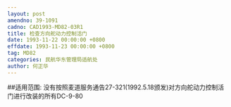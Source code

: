 ```yaml
---
layout: post
amendno: 39-1091
cadno: CAD1993-MD82-03R1
title: 检查方向舵动力控制活门
date: 1993-11-22 00:00:00 +0800
effdate: 1993-11-23 00:00:00 +0800
tag: MD82
categories: 民航华东管理局适航处
author: 何正华
---
```


##适用范围:
没有按照麦道服务通告27-321(1992.5.18颁发)对方向舵动力控制活门进行改装的所有DC-9-80

